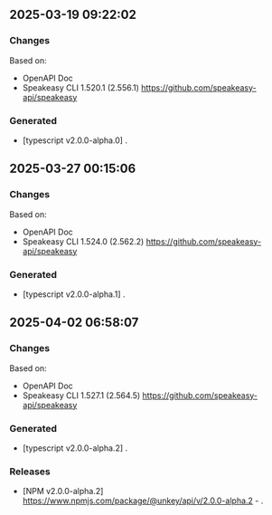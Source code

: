 

## 2025-03-19 09:22:02
### Changes
Based on:
- OpenAPI Doc  
- Speakeasy CLI 1.520.1 (2.556.1) https://github.com/speakeasy-api/speakeasy
### Generated
- [typescript v2.0.0-alpha.0] .

## 2025-03-27 00:15:06
### Changes
Based on:
- OpenAPI Doc  
- Speakeasy CLI 1.524.0 (2.562.2) https://github.com/speakeasy-api/speakeasy
### Generated
- [typescript v2.0.0-alpha.1] .

## 2025-04-02 06:58:07
### Changes
Based on:
- OpenAPI Doc  
- Speakeasy CLI 1.527.1 (2.564.5) https://github.com/speakeasy-api/speakeasy
### Generated
- [typescript v2.0.0-alpha.2] .
### Releases
- [NPM v2.0.0-alpha.2] https://www.npmjs.com/package/@unkey/api/v/2.0.0-alpha.2 - .